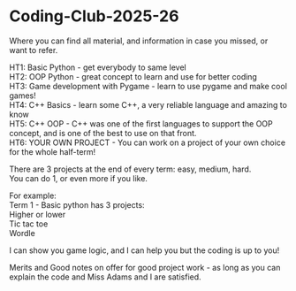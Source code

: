 # Coding-Club-2025-26
Where you can find all material, and information in case you missed, or want to refer.

HT1: Basic Python - get everybody to same level\
HT2: OOP Python - great concept to learn and use for better coding\
HT3: Game development with Pygame - learn to use pygame and make cool games!\
HT4: C++ Basics - learn some C++, a very reliable language and amazing to know\
HT5: C++ OOP - C++ was one of the first languages to support the OOP concept, and is one of the best to use on that front.\
HT6: YOUR OWN PROJECT - You can work on a project of your own choice for the whole half-term!

There are 3 projects at the end of every term: easy, medium, hard.\
You can do 1, or even more if you like. 

For example:\
Term 1 - Basic python has 3 projects:\
  Higher or lower\
  Tic tac toe\
  Wordle

I can show you game logic, and I can help you but the coding is up to you!

Merits and Good notes on offer for good project work - as long as you can explain the code and Miss Adams and I are satisfied.
